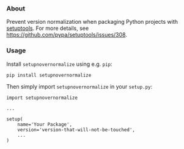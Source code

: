 
### About

Prevent version normalization when packaging Python projects with [setuptools](https://setuptools.readthedocs.io/en/latest/). For more details, see https://github.com/pypa/setuptools/issues/308.


### Usage

Install `setupnovernormalize` using e.g. `pip`:

    pip install setupnovernormalize

Then simply import `setupnovernormalize` in your `setup.py`:

    import setupnovernormalize
    
    ...
    
    setup(
        name='Your Package',
        version='version-that-will-not-be-touched',
        ...
    )
